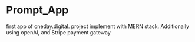 # Prompt_App
first app of oneday.digital. project implement with MERN stack. Additionally using openAI, and Stripe payment gateway 
